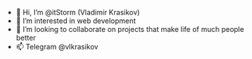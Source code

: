 - 👋 Hi, I’m @itStorm (Vladimir Krasikov)
- 👀 I’m interested in web development
- 💞️ I’m looking to collaborate on projects that make life of much people better
- 📫 Telegram @vlkrasikov

<!---
itStorm/itStorm is a ✨ special ✨ repository because its `README.md` (this file) appears on your GitHub profile.
You can click the Preview link to take a look at your changes.
--->

